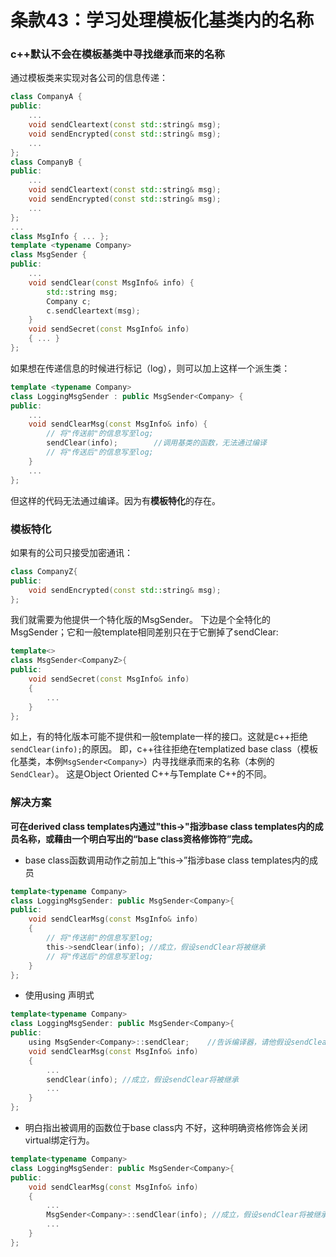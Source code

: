 # 条款43：学习处理模板化基类内的名称
### c++默认不会在模板基类中寻找继承而来的名称
通过模板类来实现对各公司的信息传递：
```c++
class CompanyA {
public:
    ...
    void sendCleartext(const std::string& msg);
    void sendEncrypted(const std::string& msg);
    ...
};
class CompanyB {
public:
    ...
    void sendCleartext(const std::string& msg);
    void sendEncrypted(const std::string& msg);
    ...
};
...
class MsgInfo { ... };
template <typename Company>
class MsgSender {
public:
    ...
    void sendClear(const MsgInfo& info) {
        std::string msg;
        Company c;
        c.sendCleartext(msg);
    }
    void sendSecret(const MsgInfo& info) 
    { ... }
};
```
如果想在传递信息的时候进行标记（log），则可以加上这样一个派生类：
```c++
template <typename Company>
class LoggingMsgSender : public MsgSender<Company> {
public:
    ...
    void sendClearMsg(const MsgInfo& info) {
        // 将"传送前"的信息写至log;
        sendClear(info);        //调用基类的函数，无法通过编译
        // 将"传送后"的信息写至log;
    }
    ...
};
```
但这样的代码无法通过编译。因为有**模板特化**的存在。
### 模板特化
如果有的公司只接受加密通讯：
```c++
class CompanyZ{
public:    
    void sendEncrypted(const std::string& msg);
};
```
我们就需要为他提供一个特化版的MsgSender。
下边是个全特化的MsgSender；它和一般template相同差别只在于它删掉了sendClear:
```c++
template<>
class MsgSender<CompanyZ>{
public:
    void sendSecret(const MsgInfo& info)
    {
        ...
    }
};
```
如上，有的特化版本可能不提供和一般template一样的接口。这就是c++拒绝`sendClear(info);`的原因。
即，c++往往拒绝在templatized base class（模板化基类，本例`MsgSender<Company>`）内寻找继承而来的名称（本例的`SendClear`）。
这是Object Oriented C++与Template C++的不同。
### 解决方案
**可在derived class templates内通过"this->"指涉base class templates内的成员名称，或藉由一个明白写出的“base class资格修饰符”完成。**
* base class函数调用动作之前加上“this->”指涉base class templates内的成员
```c++
template<typename Company>
class LoggingMsgSender: public MsgSender<Company>{
public:
    void sendClearMsg(const MsgInfo& info)
    {
        // 将"传送前"的信息写至log;
        this->sendClear(info); //成立，假设sendClear将被继承
        // 将"传送后"的信息写至log;
    }
};
```
* 使用using 声明式
```c++
template<typename Company>
class LoggingMsgSender: public MsgSender<Company>{
public:
    using MsgSender<Company>::sendClear;    //告诉编译器，请他假设sendClear位于base class内
    void sendClearMsg(const MsgInfo& info)
    {
        ...
        sendClear(info); //成立，假设sendClear将被继承
        ...
    }
};
```
* 明白指出被调用的函数位于base class内
不好，这种明确资格修饰会关闭virtual绑定行为。
```c++
template<typename Company>
class LoggingMsgSender: public MsgSender<Company>{
public:
    void sendClearMsg(const MsgInfo& info)
    {
        ...
        MsgSender<Company>::sendClear(info); //成立，假设sendClear将被继承
        ...
    }
};
```
